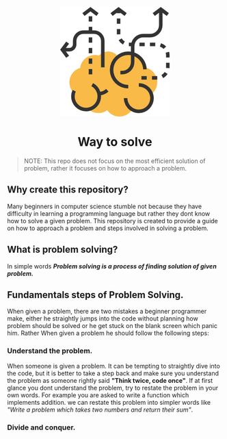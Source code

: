 <div align="center">
    <img src="_assets/brainstorm.png" alt="Image by freepik">
    <h1>Way to solve</h1>
</div>

> NOTE: This repo does not focus on the most efficient solution of problem, rather it focuses on how to approach a problem.

## Why create this repository?
Many beginners in computer science stumble not because they have difficulty in learning a programming language but rather they dont know how to solve a given problem. This repository is created to provide a guide on how to approach a problem and steps involved in solving a problem.

## What is problem solving?
In simple words ***Problem solving is a process of finding solution of given problem.***

## Fundamentals steps of Problem Solving.
When given a problem, there are two mistakes a beginner programmer make, either he straightly jumps into the code without planning how problem should be solved or he get stuck on the blank screen which panic him. Rather When given a problem he should follow the following steps:

### Understand the problem.
When someone is given a problem. It can be tempting to straightly dive into the code, but it is better to take a step back and make sure you understand the problem as someone rightly said **"Think twice, code once"**. If at first glance you dont understand the problem, try to restate the problem in your own words. For example you are asked to write a function which implements addition. we can restate this problem into simpler words like *"Write a problem which takes two numbers and return their sum"*.

### Divide and conquer.
